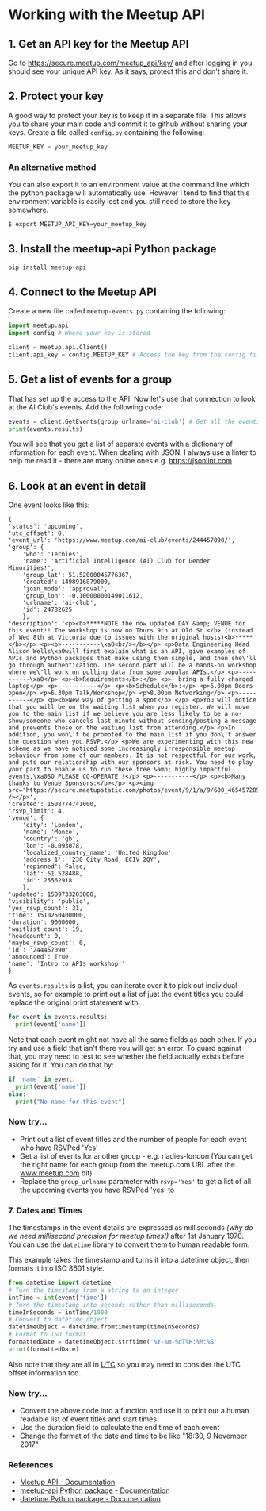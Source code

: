 # Working with the Meetup API

## 1. Get an API key for the Meetup API
Go to https://secure.meetup.com/meetup_api/key/ and after logging in you should see your unique API key. As it says, protect this and don't share it.

## 2. Protect your key
A good way to protect your key is to keep it in a separate file. This allows you to share your main code and commit it to github without sharing your keys.  Create a file called ```config.py``` containing the following:
```python
MEETUP_KEY = your_meetup_key
```
### An alternative method
You can also export it to an environment value at the command line which the python package will automatically use. However I tend to find that this environment variable is easily lost and you still need to store the key somewhere.
```bash
$ export MEETUP_API_KEY=your_meetup_key
```
## 3. Install the meetup-api Python package
```python
pip install meetup-api
```

## 4. Connect to the Meetup API
Create a new file called ```meetup-events.py``` containing the following:
```python
import meetup.api
import config # Where your key is stored

client = meetup.api.Client()
client.api_key = config.MEETUP_KEY # Access the key from the config file
```
## 5. Get a list of events for a group
That has set up the access to the API. Now let's use that connection to look at the AI Club's events. Add the following code:
```python
events = client.GetEvents(group_urlname='ai-club') # Get all the events for AI Club
print(events.results)
```
You will see that you get a list of separate events with a dictionary of information for each event. When dealing with JSON, I always use a linter to help me read it - there are many online ones e.g. https://jsonlint.com
## 6. Look at an event in detail
One event looks like this:
```
{
'status': 'upcoming',
'utc_offset': 0,
'event_url': 'https://www.meetup.com/ai-club/events/244457090/',
'group': {
	'who': 'Techies',
	'name': 'Artificial Intelligence (AI) Club for Gender Minorities!',
	'group_lat': 51.52000045776367,
	'created': 1498916879000,
	'join_mode': 'approval',
	'group_lon': -0.10000000149011612,
	'urlname': 'ai-club',
	'id': 24782625
	},
'description': '<p><b>*****NOTE the now updated DAY &amp; VENUE for this event!! The workshop is now on Thurs 9th at Old St.</b> (instead of Wed 8th at Victoria due to issues with the original hosts)<b>*****</b></p> <p><b>-----------\xa0<br/></b></p> <p>Data Engineering Head Alison Wells\xa0will first explain what is an API, give examples of APIs and Python packages that make using them simple, and then she\'ll go through authentication. The second part will be a hands-on workshop where we\'ll work on pulling data from some popular APIs.</p> <p>-----------\xa0</p> <p><b>Requirements</b>:</p> <p>- bring a fully charged laptop</p> <p>-----------</p> <p><b>Schedule</b>:</p> <p>6.00pm Doors open</p> <p>6.30pm Talk/Workshop</p> <p>8.00pm Networking</p> <p>-----------</p> <p><b>New way of getting a spot</b>:</p> <p>You will notice that you will be on the waiting list when you register. We will move you to the main list if we believe you are less likely to be a no-show/someone who cancels last minute without sending/posting a message and prevents those on the waiting list from attending.</p> <p>In addition, you won\'t be promoted to the main list if you don\'t answer the question when you RSVP.</p> <p>We are experimenting with this new scheme as we have noticed some increasingly irresponsible meetup behaviour from some of our members. It is not respectful for our work, and puts our relationship with our sponsors at risk. You need to play your part to enable us to run these free &amp; highly impactful events,\xa0SO PLEASE CO-OPERATE!!</p> <p>-----------</p> <p><b>Many thanks to Venue Sponsors:</b></p> <p><img src="https://secure.meetupstatic.com/photos/event/9/1/a/9/600_465457289.jpeg" /></p>',
'created': 1508774741000,
'rsvp_limit': 4,
'venue': {
	'city': 'London',
	'name': 'Monzo',
	'country': 'gb',
	'lon': -0.093078,
	'localized_country_name': 'United Kingdom',
	'address_1': '230 City Road, EC1V 2QY',
	'repinned': False,
	'lat': 51.528488,
	'id': 25562918
	},
'updated': 1509733203000,
'visibility': 'public',
'yes_rsvp_count': 31,
'time': 1510250400000,
'duration': 9000000,
'waitlist_count': 19,
'headcount': 0,
'maybe_rsvp_count': 0,
'id': '244457090',
'announced': True,
'name': 'Intro to APIs workshop!'
}
```
As ```events.results``` is a list, you can iterate over it to pick out individual events, so for example to print out a list of just the event titles you could replace the original print statement with:
```python
for event in events.results:
  print(event['name'])
```
Note that each event might not have all the same fields as each other. If you try and use a field that isn't there you will get an error. To guard against that, you may need to test to see whether the field actually exists before asking for it. You can do that by:
```python
if 'name' in event:
  print(event['name'])
else:
  print("No name for this event")
```
### Now try...
* Print out a list of event titles and the number of people for each event who have RSVPed 'Yes'
* Get a list of events for another group - e.g. rladies-london (You can get the right name for each group from the meetup.com URL after the www.meetup.com bit)
* Replace the ```group_urlname``` parameter with ```rsvp='Yes'``` to get a list of all the upcoming events you have RSVPed 'yes' to

### 7. Dates and Times
The timestamps in the event details are expressed as milliseconds *(why do we need millisecond precision for meetup times!)* after 1st January 1970. You can use the ```datetime``` library to convert them to human readable form.

This example takes the timestamp and turns it into a datetime object, then formats it into ISO 8601 style.

```python
from datetime import datetime
# Turn the timestamp from a string to an integer
intTime = int(event['time'])
# Turn the timestamp into seconds rather than milliseconds.
timeInSeconds = intTime/1000
# Convert to datetime object
datetimeObject = datetime.fromtimestamp(timeInSeconds)
# Format to ISO format
formattedDate = datetimeObject.strftime('%Y-%m-%dT%H:%M:%S'
print(formattedDate)
```
Also note that they are all in [UTC](https://en.wikipedia.org/wiki/Coordinated_Universal_Time) so you may need to consider the UTC offset information too.

### Now try...
* Convert the above code into a function and use it to print out a human readable list of event titles and start times
* Use the duration field to calculate the end time of each event
* Change the format of the date and time to be like "18:30, 9 November 2017"

### References
* [Meetup API - Documentation](https://www.meetup.com/meetup_api/)
* [meetup-api Python package - Documentation](http://meetup-api.readthedocs.io/en/latest/)
* [datetime Python package - Documentation](https://docs.python.org/2/library/datetime.html)
